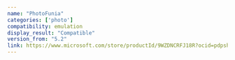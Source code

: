 ```yaml
---
name: "PhotoFunia"
categories: ['photo']
compatibility: emulation
display_result: "Compatible"
version_from: "5.2"
link: https://www.microsoft.com/store/productId/9WZDNCRFJ18R?ocid=pdpshare
---
```

